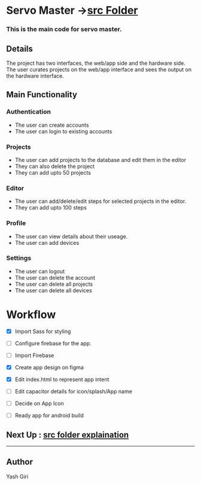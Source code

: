 # Servo Master  ->[src Folder](./src/readme.md)
### This is the main code for servo master.

## Details
The project has two interfaces, the web/app side and the hardware side.
The user curates projects on the web/app interface and sees the output on the hardware interface.

## Main Functionality
### Authentication
- The user can create accounts
- The user can login to existing accounts

### Projects
- The user can add projects to the database and edit them in the editor
- They can also delete the project
- They can add upto 50 projects

### Editor
- The user can add/delete/edit steps for selected projects in the editor.
- They can add upto 100 steps

### Profile
- The user can view details about their useage.
- The user can add devices

### Settings
- The user can logout
- The user can delete the account
- The user can delete all projects
- The user can delete all devices

# Workflow
- [X] Import Sass for styling
- [ ] Configure firebase for the app.
- [ ] Import Firebase
- [X] Create app design on figma
- [X] Edit index.html to represent app intent
- [ ] Edit capacitor details for icon/splash/App name
- [ ] Decide on App Icon
- [ ] Ready app for android build



## Next Up : [src folder explaination](./src/readme.md)
---
## Author
Yash Giri